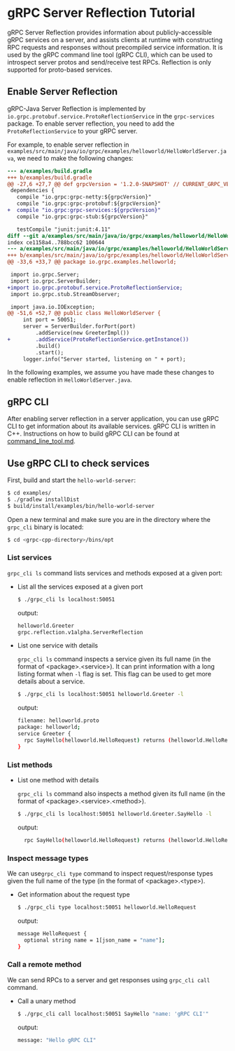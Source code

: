 # gRPC Server Reflection Tutorial

gRPC Server Reflection provides information about publicly-accessible gRPC
services on a server, and assists clients at runtime with constructing RPC
requests and responses without precompiled service information. It is used by
the gRPC command line tool (gRPC CLI), which can be used to introspect server
protos and send/receive test RPCs. Reflection is only supported for
proto-based services.

## Enable Server Reflection

gRPC-Java Server Reflection is implemented by
`io.grpc.protobuf.service.ProtoReflectionService` in the `grpc-services`
package. To enable server reflection, you need to add the
`ProtoReflectionService` to your gRPC server.

For example, to enable server reflection in
`examples/src/main/java/io/grpc/examples/helloworld/HelloWorldServer.java`, we
need to make the following changes:

```diff
--- a/examples/build.gradle
+++ b/examples/build.gradle
@@ -27,6 +27,7 @@ def grpcVersion = '1.2.0-SNAPSHOT' // CURRENT_GRPC_VERSION
 dependencies {
   compile "io.grpc:grpc-netty:${grpcVersion}"
   compile "io.grpc:grpc-protobuf:${grpcVersion}"
+  compile "io.grpc:grpc-services:${grpcVersion}"
   compile "io.grpc:grpc-stub:${grpcVersion}"

   testCompile "junit:junit:4.11"
diff --git a/examples/src/main/java/io/grpc/examples/helloworld/HelloWorldServer.java b/examples/src/main/java/io/grpc/examples/helloworld/HelloWorldServer.java
index ce1158a4..788bcc62 100644
--- a/examples/src/main/java/io/grpc/examples/helloworld/HelloWorldServer.java
+++ b/examples/src/main/java/io/grpc/examples/helloworld/HelloWorldServer.java
@@ -33,6 +33,7 @@ package io.grpc.examples.helloworld;

 import io.grpc.Server;
 import io.grpc.ServerBuilder;
+import io.grpc.protobuf.service.ProtoReflectionService;
 import io.grpc.stub.StreamObserver;

 import java.io.IOException;
@@ -51,6 +52,7 @@ public class HelloWorldServer {
     int port = 50051;
     server = ServerBuilder.forPort(port)
         .addService(new GreeterImpl())
+        .addService(ProtoReflectionService.getInstance())
         .build()
         .start();
     logger.info("Server started, listening on " + port);
```

In the following examples, we assume you have made these changes to
enable reflection in `HelloWorldServer.java`.

## gRPC CLI

After enabling server reflection in a server application, you can use gRPC
CLI to get information about its available services. gRPC CLI is written
in C++. Instructions on how to build gRPC CLI can be found at
[command_line_tool.md](https://github.com/grpc/grpc/blob/master/doc/command_line_tool.md).

## Use gRPC CLI to check services

First, build and start the `hello-world-server`:

```sh
$ cd examples/
$ ./gradlew installDist
$ build/install/examples/bin/hello-world-server
```

Open a new terminal and make sure you are in the directory where the `grpc_cli`
binary is located:

```sh
$ cd <grpc-cpp-directory>/bins/opt
```

### List services

`grpc_cli ls` command lists services and methods exposed at a given port:

- List all the services exposed at a given port

  ```sh
  $ ./grpc_cli ls localhost:50051
  ```

  output:
  ```sh
  helloworld.Greeter
  grpc.reflection.v1alpha.ServerReflection
  ```

- List one service with details

  `grpc_cli ls` command inspects a service given its full name (in the format of
  \<package\>.\<service\>). It can print information with a long listing format
  when `-l` flag is set. This flag can be used to get more details about a
  service.

  ```sh
  $ ./grpc_cli ls localhost:50051 helloworld.Greeter -l
  ```

  output:
  ```sh
  filename: helloworld.proto
  package: helloworld;
  service Greeter {
    rpc SayHello(helloworld.HelloRequest) returns (helloworld.HelloReply) {}
  }

  ```

### List methods

- List one method with details

  `grpc_cli ls` command also inspects a method given its full name (in the
  format of \<package\>.\<service\>.\<method\>).

  ```sh
  $ ./grpc_cli ls localhost:50051 helloworld.Greeter.SayHello -l
  ```

  output:
  ```sh
    rpc SayHello(helloworld.HelloRequest) returns (helloworld.HelloReply) {}
  ```

### Inspect message types

We can use`grpc_cli type` command to inspect request/response types given the
full name of the type (in the format of \<package\>.\<type\>).

- Get information about the request type

  ```sh
  $ ./grpc_cli type localhost:50051 helloworld.HelloRequest
  ```

  output:
  ```sh
  message HelloRequest {
    optional string name = 1[json_name = "name"];
  }
  ```

### Call a remote method

We can send RPCs to a server and get responses using `grpc_cli call` command.

- Call a unary method

  ```sh
  $ ./grpc_cli call localhost:50051 SayHello "name: 'gRPC CLI'"
  ```

  output:
  ```sh
  message: "Hello gRPC CLI"
  ```
